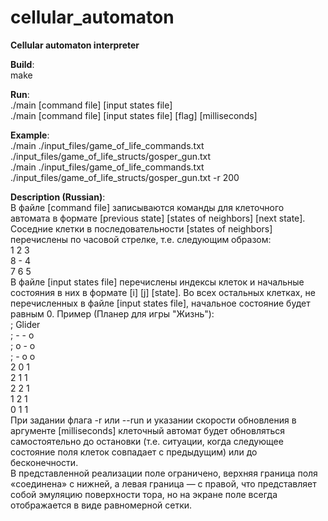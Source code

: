 # cellular_automaton
**Сellular automaton interpreter**

**Build**:  
    make

**Run**:  
    ./main [command file] [input states file]  
    ./main [command file] [input states file] [flag] [milliseconds]

**Example**:  
    ./main ./input_files/game_of_life_commands.txt ./input_files/game_of_life_structs/gosper_gun.txt  
    ./main ./input_files/game_of_life_commands.txt ./input_files/game_of_life_structs/gosper_gun.txt -r 200

**Description (Russian)**:  
В файле [command file] записываются команды для клеточного автомата в формате [previous state] [states of neighbors] [next state].  
Соседние клетки в последовательности [states of neighbors] перечислены по часовой стрелке, т.е. следующим образом:  
    1 2 3  
    8 - 4  
    7 6 5  
В файле [input states file] перечислены индексы клеток и начальные состояния в них в формате [i] [j] [state]. Во всех остальных клетках, не перечисленных в файле
[input states file], начальное состояние будет равным 0. Пример (Планер для игры "Жизнь"):  
    ; Glider  
    ; - - o  
    ; o - o  
    ; - o o  
    2 0 1  
    2 1 1  
    2 2 1  
    1 2 1  
    0 1 1  
При задании флага -r или --run и указании скорости обновления в аргументе [milliseconds] клеточный автомат будет обновляться самостоятельно до остановки (т.е. ситуации, когда следующее состояние поля клеток совпадает с предыдущим) или до бесконечности.  
В представленной реализации поле ограничено, верхняя граница поля «соединена» с нижней, а левая граница — с правой, что представляет собой эмуляцию поверхности тора, но на экране поле всегда отображается в виде равномерной сетки.
